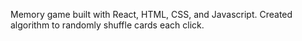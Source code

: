Memory game built with React, HTML, CSS, and Javascript. Created algorithm to randomly shuffle cards each click. 
